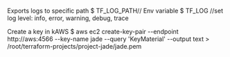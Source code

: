 Exports logs to specific path
$ TF_LOG_PATH// Env variable
$ TF_LOG //set log level: info, error, warning, debug, trace


Create a key in kAWS
$ aws ec2 create-key-pair --endpoint http://aws:4566 --key-name jade --query 'KeyMaterial' --output text > /root/terraform-projects/project-jade/jade.pem